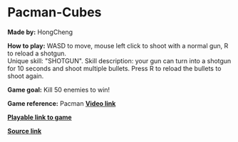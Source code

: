# Pacman-Cubes

**Made by:** 
HongCheng

**How to play:** 
WASD to move, mouse left click to shoot with a normal gun, R to reload a shotgun. <br>
Unique skill: "SHOTGUN". 
Skill description: your gun can turn into a shotgun for 10 seconds and shoot multiple bullets. Press R to reload the bullets to shoot again.

**Game goal:**
Kill 50 enemies to win!

**Game reference:** 
Pacman [**Video link**](https://www.youtube.com/watch?v=dScq4P5gn4A&pp=ygULcGFjbWFuIGdhbWU%3D/)

[**Playable link to game**](https://zhang-ale.github.io/Pacman-Cubes/Build/)
 
[**Source link**](https://github.com/Zhang-Ale/Pacman-Cubes/tree/main/) 

